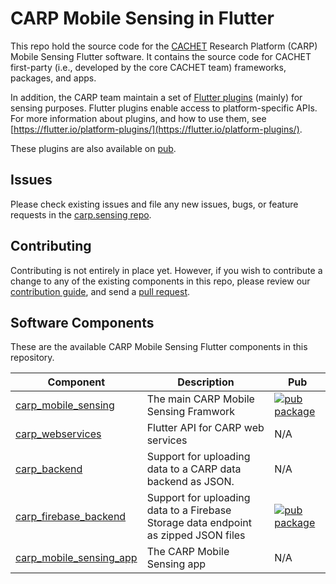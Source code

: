 # CARP Mobile Sensing in Flutter

This repo hold the source code for the [CACHET](http://www.cachet.dk/) Research Platform (CARP) Mobile Sensing Flutter software.
It contains the source code for CACHET first-party (i.e., developed by the core CACHET team) frameworks, packages, and apps.

In addition, the CARP team maintain a set of [Flutter plugins](https://github.com/cph-cachet/flutter-plugins) (mainly) for sensing purposes. Flutter plugins enable access to platform-specific APIs. For more information
about plugins, and how to use them, see
[https://flutter.io/platform-plugins/](https://flutter.io/platform-plugins/).

These plugins are also available on [pub](https://pub.dartlang.org/flutter/plugins).

## Issues

Please check existing issues and file any new issues, bugs, or feature requests in the [carp.sensing repo](https://github.com/cph-cachet/carp.sensing/issues).

## Contributing

Contributing is not entirely in place yet. However, if you wish to contribute a change to any of the existing components in this repo,
please review our [contribution guide](https://github.com/cph-cachet/carp.sensing/CONTRIBUTING.md),
and send a [pull request](https://github.com/cph-cachet/carp.sensing/pulls).

## Software Components
These are the available CARP Mobile Sensing Flutter components in this repository.

| Component | Description | Pub | 
|-----------|-------------|-----|
| [carp_mobile_sensing](./carp_mobile_sensing) | The main CARP Mobile Sensing Framwork | [![pub package](https://img.shields.io/pub/v/carp_mobile_sensing.svg)](https://pub.dartlang.org/packages/carp_mobile_sensing) |
| [carp_webservices](./carp_webservices) | Flutter API for CARP web services | N/A |
| [carp_backend](./carp_backend) | Support for uploading data to a CARP data backend as JSON. | N/A |
| [carp_firebase_backend](./carp_firebase_backend) | Support for uploading data to a Firebase Storage data endpoint as zipped JSON files| [![pub package](https://img.shields.io/pub/v/carp_firebase_backend.svg)](https://pub.dartlang.org/packages/carp_firebase_backend) |
| [carp_mobile_sensing_app](./carp_mobile_sensing_app) | The CARP Mobile Sensing app | N/A |



